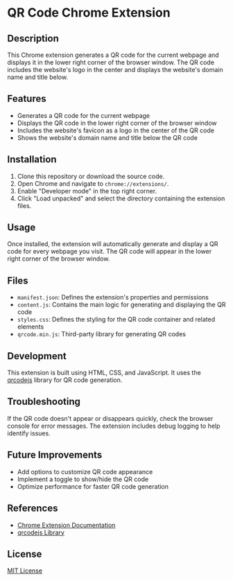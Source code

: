 # QR Code Chrome Extension

## Description

This Chrome extension generates a QR code for the current webpage and displays it in the lower right corner of the browser window. The QR code includes the website's logo in the center and displays the website's domain name and title below.

## Features

- Generates a QR code for the current webpage
- Displays the QR code in the lower right corner of the browser window
- Includes the website's favicon as a logo in the center of the QR code
- Shows the website's domain name and title below the QR code

## Installation

1. Clone this repository or download the source code.
2. Open Chrome and navigate to `chrome://extensions/`.
3. Enable "Developer mode" in the top right corner.
4. Click "Load unpacked" and select the directory containing the extension files.

## Usage

Once installed, the extension will automatically generate and display a QR code for every webpage you visit. The QR code will appear in the lower right corner of the browser window.

## Files

- `manifest.json`: Defines the extension's properties and permissions
- `content.js`: Contains the main logic for generating and displaying the QR code
- `styles.css`: Defines the styling for the QR code container and related elements
- `qrcode.min.js`: Third-party library for generating QR codes

## Development

This extension is built using HTML, CSS, and JavaScript. It uses the [qrcodejs](https://github.com/davidshimjs/qrcodejs) library for QR code generation.

## Troubleshooting

If the QR code doesn't appear or disappears quickly, check the browser console for error messages. The extension includes debug logging to help identify issues.

## Future Improvements

- Add options to customize QR code appearance
- Implement a toggle to show/hide the QR code
- Optimize performance for faster QR code generation

## References

- [Chrome Extension Documentation](https://developer.chrome.com/docs/extensions/)
- [qrcodejs Library](https://github.com/davidshimjs/qrcodejs)

## License

[MIT License](LICENSE)